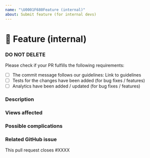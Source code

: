 ```yaml
---
name: "\U0001F680Feature (internal)"
about: Submit feature (for internal devs)
---
```


<!--Filling out the template is required. Any pull request that does not include enough information to be efficiently reviewed may be rejected. The pull request needs to created against the dev branch.-->

# 🚀 Feature (internal)

### DO NOT DELETE

Please check if your PR fulfills the following requirements:

- [ ] The commit message follows our guidelines: Link to guidelines
- [ ] Tests for the changes have been added (for bug fixes / features)
- [ ] Analytics have been added / updated (for bug fixes / features)

### Description

<!-- Briefly describe what this PR is for. The description should be good enough to get an idea as to what the PR is going to change or introduce to the existing code and site. -->
<!-- ✍ add text -->

### Views affected

<!-- What views will be affected by this code? Please give an example in case this affects a lot of views. -->
<!-- ✍️ add text -->

### Possible complications

<!-- What complications will this code introduce to the existing code in the dev/master branch. -->
<!-- ✍️ add text -->

### Related GitHub issue

<!-- ✍️ edit #XXXX --> This pull request closes #XXXX